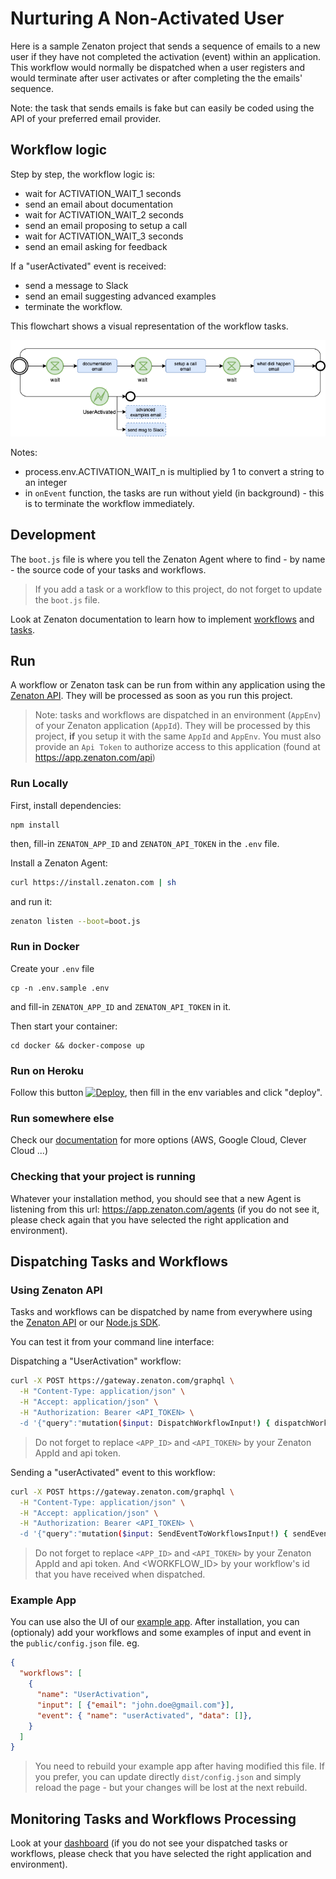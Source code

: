 # Nurturing A Non-Activated User 

Here is a sample Zenaton project that sends a sequence of emails to a new user if they have not completed the activation (event) within an application. This workflow would normally be dispatched when a user registers and would terminate after user activates or after completing the the emails' sequence.

Note: the task that sends emails is fake but can easily be coded using the API of your preferred email provider.

## Workflow logic

Step by step, the workflow logic is:

- wait for ACTIVATION_WAIT_1 seconds
- send an email about documentation
- wait for ACTIVATION_WAIT_2 seconds
- send an email proposing to setup a call
- wait for ACTIVATION_WAIT_3 seconds
- send an email asking for feedback

If a "userActivated" event is received:
- send a message to Slack
- send an email suggesting advanced examples
- terminate the workflow.

This flowchart shows a visual representation of the workflow tasks.

![Workflow chart](/doc/images/user-activation.png)

Notes:
- process.env.ACTIVATION_WAIT_n is multiplied by 1 to convert a string to an integer
- in `onEvent` function, the tasks are run without yield (in background) - this is to terminate the workflow immediately. 

## Development

The `boot.js` file is where you tell the Zenaton Agent where to find - by name - the source code of your tasks and workflows.

> If you add a task or a workflow to this project, do not forget to update the `boot.js` file.

Look at Zenaton documentation to learn how to implement [workflows](https://docs.zenaton.com/workflows/implementation/) and [tasks](https://docs.zenaton.com/tasks/implementation/).

## Run 

A workflow or Zenaton task can be run from within any application using the [Zenaton API](https://docs.zenaton.com/client/graphql-api/). They will be processed as soon as you run this project.

> Note: tasks and workflows are dispatched in an environment (`AppEnv`) of your Zenaton application (`AppId`). They will be processed by this project, **if** you setup it with the same `AppId` and `AppEnv`. You must also provide an `Api Token` to authorize access to this application (found at https://app.zenaton.com/api)

### Run Locally
First, install dependencies:
```
npm install
```
then, fill-in `ZENATON_APP_ID` and `ZENATON_API_TOKEN` in the `.env` file.

Install a Zenaton Agent:
````sh
curl https://install.zenaton.com | sh
````
and run it:
````sh
zenaton listen --boot=boot.js
````

### Run in Docker

Create your `.env` file
```
cp -n .env.sample .env
```
and fill-in `ZENATON_APP_ID` and `ZENATON_API_TOKEN` in it.

Then start your container:
```
cd docker && docker-compose up
```

### Run on Heroku

Follow this button [![Deploy](https://www.herokucdn.com/deploy/button.svg)](https://heroku.com/deploy), then fill in the env variables and click "deploy".

### Run somewhere else

Check our [documentation](https://docs.zenaton.com/going-to-production/) for more options (AWS, Google Cloud, Clever Cloud ...)

### Checking that your project is running
Whatever your installation method, you should see that a new Agent is listening from this url: https://app.zenaton.com/agents (if you do not see it, please check again that you have selected the right application and environment).

## Dispatching Tasks and Workflows

### Using Zenaton API 
Tasks and workflows can be dispatched by name from everywhere using the [Zenaton API](https://docs.zenaton.com/client/graphql-api/) or our [Node.js SDK](https://github.com/zenaton/zenaton-node).

You can test it from your command line interface:

Dispatching a "UserActivation" workflow: 

````bash
curl -X POST https://gateway.zenaton.com/graphql \
  -H "Content-Type: application/json" \
  -H "Accept: application/json" \
  -H "Authorization: Bearer <API_TOKEN> \
  -d '{"query":"mutation($input: DispatchWorkflowInput!) { dispatchWorkflow(input: $input) { id } }","variables":{"input":{"appId":"<APP_ID>","environment":"dev","name":"UserActivation","input":"[{\"email\":\"foo@example.com\"}]"}}}'
````

> Do not forget to replace `<APP_ID>` and `<API_TOKEN>` by your Zenaton AppId and api token. 

Sending a "userActivated" event to this workflow: 
````bash
curl -X POST https://gateway.zenaton.com/graphql \
  -H "Content-Type: application/json" \
  -H "Accept: application/json" \
  -H "Authorization: Bearer <API_TOKEN> \
  -d '{"query":"mutation($input: SendEventToWorkflowsInput!) { sendEventToWorkflows(input: $input) { status } }","variables":{"input":{"appId":"<APP_ID>","environment":"dev","name":"userActivated","data":"[]","selector":{"id":"<WORKFLOW_ID>"}}}}'
````

> Do not forget to replace `<APP_ID>` and `<API_TOKEN>` by your Zenaton AppId and api token. And <WORKFLOW_ID> by your workflow's id that you have received when dispatched.

### Example App 

You can use also the UI of our [example app](https://github.com/zenaton/nodejs-example-app). After installation, you can (optionaly) add your workflows and some examples of input and event in the `public/config.json` file. eg.
````json
{
  "workflows": [
    {
      "name": "UserActivation",
      "input": [ {"email": "john.doe@gmail.com"}],
      "event": { "name": "userActivated", "data": []},
    }
  ]
} 
````
> You need to rebuild your example app after having modified this file. If you prefer, you can update directly `dist/config.json` and simply reload the page - but your changes will be lost at the next rebuild.

## Monitoring Tasks and Workflows Processing

Look at your [dashboard](https://app.zenaton.com/workflows/) (if you do not see your dispatched tasks or workflows, please check that you have selected the right application and environment).
